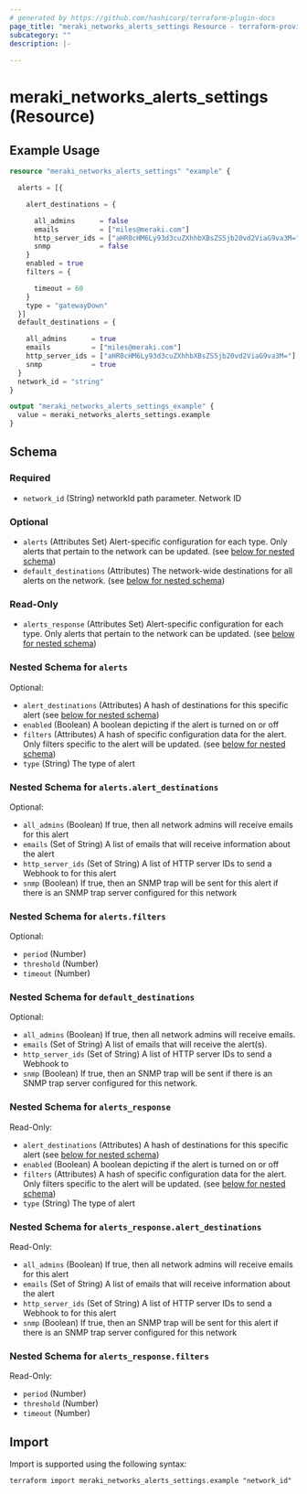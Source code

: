 ```yaml
---
# generated by https://github.com/hashicorp/terraform-plugin-docs
page_title: "meraki_networks_alerts_settings Resource - terraform-provider-meraki"
subcategory: ""
description: |-
  
---
```


# meraki_networks_alerts_settings (Resource)



## Example Usage

```terraform
resource "meraki_networks_alerts_settings" "example" {

  alerts = [{

    alert_destinations = {

      all_admins      = false
      emails          = ["miles@meraki.com"]
      http_server_ids = ["aHR0cHM6Ly93d3cuZXhhbXBsZS5jb20vd2ViaG9va3M="]
      snmp            = false
    }
    enabled = true
    filters = {

      timeout = 60
    }
    type = "gatewayDown"
  }]
  default_destinations = {

    all_admins      = true
    emails          = ["miles@meraki.com"]
    http_server_ids = ["aHR0cHM6Ly93d3cuZXhhbXBsZS5jb20vd2ViaG9va3M="]
    snmp            = true
  }
  network_id = "string"
}

output "meraki_networks_alerts_settings_example" {
  value = meraki_networks_alerts_settings.example
}
```

<!-- schema generated by tfplugindocs -->
## Schema

### Required

- `network_id` (String) networkId path parameter. Network ID

### Optional

- `alerts` (Attributes Set) Alert-specific configuration for each type. Only alerts that pertain to the network can be updated. (see [below for nested schema](#nestedatt--alerts))
- `default_destinations` (Attributes) The network-wide destinations for all alerts on the network. (see [below for nested schema](#nestedatt--default_destinations))

### Read-Only

- `alerts_response` (Attributes Set) Alert-specific configuration for each type. Only alerts that pertain to the network can be updated. (see [below for nested schema](#nestedatt--alerts_response))

<a id="nestedatt--alerts"></a>
### Nested Schema for `alerts`

Optional:

- `alert_destinations` (Attributes) A hash of destinations for this specific alert (see [below for nested schema](#nestedatt--alerts--alert_destinations))
- `enabled` (Boolean) A boolean depicting if the alert is turned on or off
- `filters` (Attributes) A hash of specific configuration data for the alert. Only filters specific to the alert will be updated. (see [below for nested schema](#nestedatt--alerts--filters))
- `type` (String) The type of alert

<a id="nestedatt--alerts--alert_destinations"></a>
### Nested Schema for `alerts.alert_destinations`

Optional:

- `all_admins` (Boolean) If true, then all network admins will receive emails for this alert
- `emails` (Set of String) A list of emails that will receive information about the alert
- `http_server_ids` (Set of String) A list of HTTP server IDs to send a Webhook to for this alert
- `snmp` (Boolean) If true, then an SNMP trap will be sent for this alert if there is an SNMP trap server configured for this network


<a id="nestedatt--alerts--filters"></a>
### Nested Schema for `alerts.filters`

Optional:

- `period` (Number)
- `threshold` (Number)
- `timeout` (Number)



<a id="nestedatt--default_destinations"></a>
### Nested Schema for `default_destinations`

Optional:

- `all_admins` (Boolean) If true, then all network admins will receive emails.
- `emails` (Set of String) A list of emails that will receive the alert(s).
- `http_server_ids` (Set of String) A list of HTTP server IDs to send a Webhook to
- `snmp` (Boolean) If true, then an SNMP trap will be sent if there is an SNMP trap server configured for this network.


<a id="nestedatt--alerts_response"></a>
### Nested Schema for `alerts_response`

Read-Only:

- `alert_destinations` (Attributes) A hash of destinations for this specific alert (see [below for nested schema](#nestedatt--alerts_response--alert_destinations))
- `enabled` (Boolean) A boolean depicting if the alert is turned on or off
- `filters` (Attributes) A hash of specific configuration data for the alert. Only filters specific to the alert will be updated. (see [below for nested schema](#nestedatt--alerts_response--filters))
- `type` (String) The type of alert

<a id="nestedatt--alerts_response--alert_destinations"></a>
### Nested Schema for `alerts_response.alert_destinations`

Read-Only:

- `all_admins` (Boolean) If true, then all network admins will receive emails for this alert
- `emails` (Set of String) A list of emails that will receive information about the alert
- `http_server_ids` (Set of String) A list of HTTP server IDs to send a Webhook to for this alert
- `snmp` (Boolean) If true, then an SNMP trap will be sent for this alert if there is an SNMP trap server configured for this network


<a id="nestedatt--alerts_response--filters"></a>
### Nested Schema for `alerts_response.filters`

Read-Only:

- `period` (Number)
- `threshold` (Number)
- `timeout` (Number)

## Import

Import is supported using the following syntax:

```shell
terraform import meraki_networks_alerts_settings.example "network_id"
```
